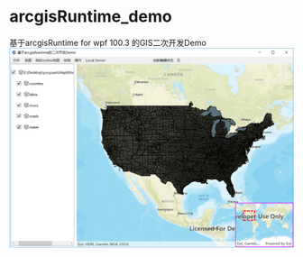 # arcgisRuntime_demo
基于arcgisRuntime for wpf 100.3 的GIS二次开发Demo
![DEMO示意图](https://github.com/XiaoZhong233/arcgisRuntime_demo/blob/master/arcgisDemo.png)
